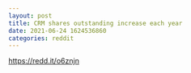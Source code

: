 ```yaml
--- 
layout: post 
title: CRM shares outstanding increase each year 
date: 2021-06-24 1624536860 
categories: reddit 
--- 
```

https://redd.it/o6znjn